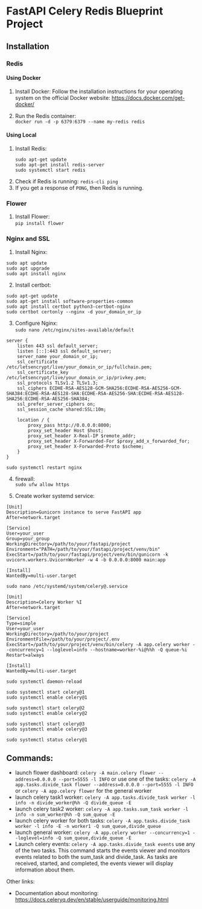 # FastAPI Celery Redis Blueprint Project

## Installation

### Redis

#### Using Docker

1. Install Docker: Follow the installation instructions for your operating system on the official Docker website: https://docs.docker.com/get-docker/

2. Run the Redis container:  
   `docker run -d -p 6379:6379 --name my-redis redis`
#### Using Local 
1. Install Redis:
    ```
   sudo apt-get update
   sudo apt-get install redis-server
   sudo systemctl start redis
   ```
2. Check if Redis is running: `redis-cli ping`
3. If you get a response of `PONG`, then Redis is running.

### Flower

1. Install Flower:  
`pip install flower`

### Nginx and SSL

1. Install Nginx:
```
sudo apt update  
sudo apt upgrade  
sudo apt install nginx
```

2. Install certbot:
```
sudo apt-get update
sudo apt-get install software-properties-common
sudo apt install certbot python3-certbot-nginx
sudo certbot certonly --nginx -d your_domain_or_ip
```

3. Configure Nginx:  
`sudo nano /etc/nginx/sites-available/default`  
```
server {
    listen 443 ssl default_server;
    listen [::]:443 ssl default_server;
    server_name your_domain_or_ip;
    ssl_certificate /etc/letsencrypt/live/your_domain_or_ip/fullchain.pem;
    ssl_certificate_key /etc/letsencrypt/live/your_domain_or_ip/privkey.pem;
    ssl_protocols TLSv1.2 TLSv1.3;
    ssl_ciphers ECDHE-RSA-AES128-GCM-SHA256:ECDHE-RSA-AES256-GCM-SHA384:ECDHE-RSA-AES128-SHA:ECDHE-RSA-AES256-SHA:ECDHE-RSA-AES128-SHA256:ECDHE-RSA-AES256-SHA384;
    ssl_prefer_server_ciphers on;
    ssl_session_cache shared:SSL:10m;

    location / {
        proxy_pass http://0.0.0.0:8000;
        proxy_set_header Host $host;
        proxy_set_header X-Real-IP $remote_addr;
        proxy_set_header X-Forwarded-For $proxy_add_x_forwarded_for;
        proxy_set_header X-Forwarded-Proto $scheme;
    }
}
```
`sudo systemctl restart nginx
`  

4. firewall:  
`sudo ufw allow https`     

5. Create worker systemd service:  
```
[Unit]
Description=Gunicorn instance to serve FastAPI app
After=network.target

[Service]
User=your_user
Group=your_group
WorkingDirectory=/path/to/your/fastapi/project
Environment="PATH=/path/to/your/fastapi/project/venv/bin"
ExecStart=/path/to/your/fastapi/project/venv/bin/gunicorn -k uvicorn.workers.UvicornWorker -w 4 -b 0.0.0.0:8000 main:app

[Install]
WantedBy=multi-user.target

```
`sudo nano /etc/systemd/system/celery@.service
   `
```
[Unit]
Description=Celery Worker %I
After=network.target

[Service]
Type=simple
User=your_user
WorkingDirectory=/path/to/your/project
EnvironmentFile=/path/to/your/project/.env
ExecStart=/path/to/your/project/venv/bin/celery -A app.celery worker --concurrency=1 --loglevel=info --hostname=worker-%i@%%h -Q queue-%i
Restart=always

[Install]
WantedBy=multi-user.target
```  
```
sudo systemctl daemon-reload

sudo systemctl start celery@1
sudo systemctl enable celery@1

sudo systemctl start celery@2
sudo systemctl enable celery@2

sudo systemctl start celery@3
sudo systemctl enable celery@3

sudo systemctl status celery@1

```  
## Commands:  
* launch flower dashboard: `celery -A main.celery flower --address=0.0.0.0 --port=5555 -l INFO`  or use one of the tasks: 
`celery -A app.tasks.divide_task flower --address=0.0.0.0 --port=5555 -l INFO` or `celery -A app.celery flower` for the general worker
* launch celery task1 worker: `celery -A app.tasks.divide_task worker -l info -n divide_worker@%h -Q divide_queue -E` 
* launch celery task2 worker: `celery -A app.tasks.sum_task worker -l info -n sum_worker@%h -Q sum_queue -E`
* launch celery worker for both tasks: `celery -A app.tasks.divide_task worker -l info -E -n worker1 -Q sum_queue,divide_queue`
* launch general worker: `celery -A app.celery worker --concurrency=1 --loglevel=info -Q sum_queue,divide_queue -E`
* Launch celery events: `celery -A app.tasks.divide_task events`  use any of the two tasks. This command starts the events viewer and monitors events related to both the sum_task and divide_task. As tasks are received, started, and completed, the events viewer will display information about them.

Other links:
* Documentation about monitoring: https://docs.celeryq.dev/en/stable/userguide/monitoring.html